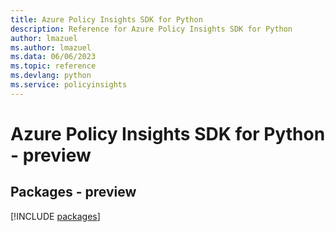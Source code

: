 ```yaml
---
title: Azure Policy Insights SDK for Python
description: Reference for Azure Policy Insights SDK for Python
author: lmazuel
ms.author: lmazuel
ms.data: 06/06/2023
ms.topic: reference
ms.devlang: python
ms.service: policyinsights
---
```

# Azure Policy Insights SDK for Python - preview
## Packages - preview
[!INCLUDE [packages](policy-insights-index.md)]